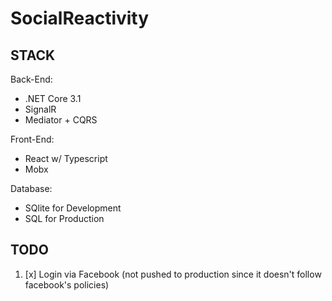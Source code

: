# SocialReactivity

## STACK

Back-End:
  - .NET Core 3.1
  - SignalR
  - Mediator + CQRS
  
Front-End:
  - React w/ Typescript
  - Mobx
  
Database:
  - SQlite for Development
  - SQL for Production

## TODO

1. [x] Login via Facebook (not pushed to production since it doesn't follow facebook's policies)
